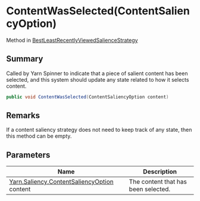 # ContentWasSelected(ContentSaliencyOption)

Method in [BestLeastRecentlyViewedSalienceStrategy](yarn.saliency.bestleastrecentlyviewedsaliencestrategy.md)

## Summary

Called by Yarn Spinner to indicate that a piece of salient content has been selected, and this system should update any state related to how it selects content.

```csharp
public void ContentWasSelected(ContentSaliencyOption content)
```

## Remarks

If a content saliency strategy does not need to keep track of any state, then this method can be empty.

## Parameters

| Name                                                                                  | Description                         |
| ------------------------------------------------------------------------------------- | ----------------------------------- |
| [Yarn.Saliency.ContentSaliencyOption](yarn.saliency.contentsaliencyoption.md) content | The content that has been selected. |
